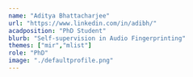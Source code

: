 ```yaml
---
name: "Aditya Bhattacharjee"
url: "https://www.linkedin.com/in/adibh/"
acadposition: "PhD Student"
blurb: "Self-supervision in Audio Fingerprinting"
themes: ["mir","mlist"]
role: "PhD"
image: "./defaultprofile.png"
---
```

